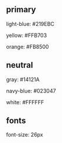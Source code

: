 ## primary

light-blue: #219EBC 

yellow: #FFB703 

orange: #FB8500 

## neutral

gray: #14121A

navy-blue: #023047

white: #FFFFFF

## fonts

font-size: 26px
